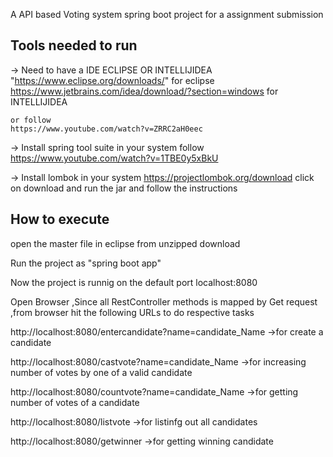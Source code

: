 A API based Voting system spring boot project for a assignment submission

Tools needed to run
-------------------

-> Need to have a IDE
	ECLIPSE OR INTELLIJIDEA
	"https://www.eclipse.org/downloads/" for eclipse
	https://www.jetbrains.com/idea/download/?section=windows for  INTELLIJIDEA
	
	or follow
	https://www.youtube.com/watch?v=ZRRC2aH0eec

-> Install spring tool suite in your system
	follow
	https://www.youtube.com/watch?v=1TBE0y5xBkU

-> Install lombok in your system
	https://projectlombok.org/download
   click on download and run the jar and follow the instructions

How to execute
--------------

open the master file in eclipse from unzipped download

Run the project as "spring boot app"

Now the project is runnig on the default port localhost:8080

Open Browser ,Since all RestController methods is mapped by Get request ,from browser hit the following URLs to do respective tasks

 http://localhost:8080/entercandidate?name=candidate_Name  ->for create a candidate

 http://localhost:8080/castvote?name=candidate_Name  ->for increasing number of votes by one of a valid candidate

 http://localhost:8080/countvote?name=candidate_Name  ->for getting number of votes of a candidate

 http://localhost:8080/listvote  ->for listinfg out all candidates

 http://localhost:8080/getwinner  ->for getting winning candidate

